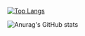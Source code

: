 [![Top Langs](https://github-readme-stats.vercel.app/api/top-langs/?username=happysubin&langs_count=8)](https://github.com/happysubin/github-readme-stats)
  
  
![Anurag's GitHub stats](https://github-readme-stats.vercel.app/api?username=happysubin&show_icons=true&theme=dark)
